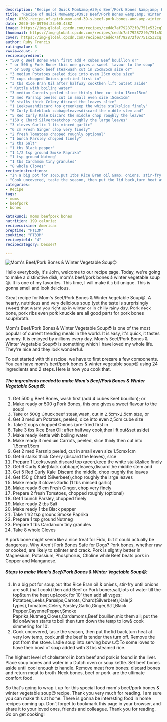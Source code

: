 ```yaml
---
description: "Recipe of Quick Mom&amp;#39;s Beef/Pork Bones &amp;amp; Winter Vegetable Soup😍"
title: "Recipe of Quick Mom&amp;#39;s Beef/Pork Bones &amp;amp; Winter Vegetable Soup😍"
slug: 8302-recipe-of-quick-mom-and-39-s-beef-pork-bones-and-amp-winter-vegetable-soup
date: 2020-10-09T04:23:00.438Z
image: https://img-global.cpcdn.com/recipes/ceddc7af792872f0/751x532cq70/moms-beefpork-bones-winter-vegetable-soup😍-recipe-main-photo.jpg
thumbnail: https://img-global.cpcdn.com/recipes/ceddc7af792872f0/751x532cq70/moms-beefpork-bones-winter-vegetable-soup😍-recipe-main-photo.jpg
cover: https://img-global.cpcdn.com/recipes/ceddc7af792872f0/751x532cq70/moms-beefpork-bones-winter-vegetable-soup😍-recipe-main-photo.jpg
author: Ruby Francis
ratingvalue: 3
reviewcount: 7
recipeingredient:
- "500 g Beef Bones wash first add 4 cubes Beef bouillon or"
- " or 500 g Pork Bones this one gives a sweet flavour to the soup"
- " or 500g Chuck beef steakwash cut in 25cm25cm size or"
- "3 medium Potatoes peeled dice into even 25cm cube size"
- "2 cups chopped Onions prefried first in"
- "3 tbs Rice Bran Oil after halfway cookthen lift outset aside"
- " Kettle with boiling water"
- "3 medium Carrots peeled slice thinly then cut into 15cmx15cm"
- "2 med Parsnip peeled cut in small even size 15cmx1cm"
- "6 stalks thick Celery discard the leaves slice"
- "1 Leekswashdiscard top greenkeep the white stalkslice finely"
- "6 Curly Kaleblack cabbageleavesdiscard the middle stem and"
- "5 Red Curly Kale Discard the middle chop roughly the leaves"
- "150 g Chard Silverbeetchop roughly the large leaves"
- "3 cloves Garlic 1 tbs minced garlic"
- "6 cm Fresh Ginger chop very finely"
- "2 fresh Tomatoes chopped roughly optional"
- "1 bunch Parsley chopped finely"
- "2 tbs Salt"
- "1 tbs Black pepper"
- "1 1/2 tsp ground Smoke Paprika"
- "1 tsp ground Nutmeg"
- "1 tbs Cardamom tiny granules"
- "8 whole Cloves"
recipeinstructions:
- "In a big pot for soup,put 1tbs Rice Bran oil &amp; onions, stir-fry until onions are soft (half cook) then add Beef or Pork bones,salt,lots of water till the top&amp;turn the heat up&amp;cook for 10&#39; then add all veges: Potatoes,Leeks,Parsnips,Carrots, Chard(Silverbeet),Kale(2 types),Tomatoes,Celery,Parsley,Garlic,Ginger,Salt,Black Pepper,CayennePepper,Smoke Paprika,Nutmeg,Cloves,Cardamoms,Beef bouillon,mix them all; put the lid on&amp;when starts to boil then turn down the temp to low&amp; cook simmering for 10&#39;."
- "Cook uncovered, taste the season, then put the lid back,turn heat at very low temp, cook until the beef is tender then turn off. Remove the pot from the stove. Ladle soup into serving bowls.😍To some loves to have their bowl of soup added with 3 tbs steamed rice."
categories:
- Recipe
tags:
- moms
- beefpork
- bones

katakunci: moms beefpork bones 
nutrition: 199 calories
recipecuisine: American
preptime: "PT13M"
cooktime: "PT33M"
recipeyield: "4"
recipecategory: Dessert

---
```



![Mom&#39;s Beef/Pork Bones &amp; Winter Vegetable Soup😍](https://img-global.cpcdn.com/recipes/ceddc7af792872f0/751x532cq70/moms-beefpork-bones-winter-vegetable-soup😍-recipe-main-photo.jpg)

Hello everybody, it's John, welcome to our recipe page. Today, we're going to make a distinctive dish, mom&#39;s beef/pork bones &amp; winter vegetable soup😍. It is one of my favorites. This time, I will make it a bit unique. This is gonna smell and look delicious.

Great recipe for Mom&#39;s Beef/Pork Bones &amp; Winter Vegetable Soup😍. A hearty, nutritious and very delicious soup (yet the taste is surprisingly sweet) that warm you right up in winter or in chilly rainy day. Pork neck bone, pork ribs even pork knuckle are all good parts for pork bones soup/broth.

Mom&#39;s Beef/Pork Bones &amp; Winter Vegetable Soup😍 is one of the most popular of current trending meals in the world. It is easy, it's quick, it tastes yummy. It is enjoyed by millions every day. Mom&#39;s Beef/Pork Bones &amp; Winter Vegetable Soup😍 is something which I have loved my whole life. They're nice and they look wonderful.


To get started with this recipe, we have to first prepare a few components. You can have mom&#39;s beef/pork bones &amp; winter vegetable soup😍 using 24 ingredients and 2 steps. Here is how you cook that.

<!--inarticleads1-->

##### The ingredients needed to make Mom&#39;s Beef/Pork Bones &amp; Winter Vegetable Soup😍:

1. Get 500 g Beef Bones, wash first (add 4 cubes Beef bouillon); or
1. Make ready  or 500 g Pork Bones, this one gives a sweet flavour to the soup!
1. Take  or 500g Chuck beef steak,wash, cut in 2.5cm×2.5cm size, or
1. Get 3 medium Potatoes, peeled, dice into even 2,5cm cube size
1. Take 2 cups chopped Onions (pre-fried first in
1. Take 3 tbs Rice Bran Oil: after halfway cook,then lift out&amp;set aside)
1. Make ready  Kettle with boiling water
1. Make ready 3 medium Carrots, peeled, slice thinly then cut into 1.5cmx1.5cm
1. Get 2 med Parsnip peeled, cut in small even size 1.5cmx1cm
1. Get 6 stalks thick Celery (discard the leaves), slice
1. Prepare 1 Leeks,wash,discard top green,keep the white stalk&amp;slice finely
1. Get 6 Curly Kale(black cabbage)leaves,discard the middle stem and
1. Get 5 Red Curly Kale. Discard the middle, chop roughly the leaves
1. Get 150 g Chard (Silverbeet),chop roughly the large leaves
1. Make ready 3 cloves Garlic (1 tbs minced garlic)
1. Make ready 6 cm Fresh Ginger, chop very finely
1. Prepare 2 fresh Tomatoes, chopped roughly (optional)
1. Get 1 bunch Parsley, chopped finely
1. Make ready 2 tbs Salt
1. Make ready 1 tbs Black pepper
1. Take 1 1/2 tsp ground Smoke Paprika
1. Prepare 1 tsp ground Nutmeg
1. Prepare 1 tbs Cardamom tiny granules
1. Take 8 whole Cloves


A pork bone might seem like a nice treat for Fido, but it could actually be dangerous. Why Aren&#39;t Pork Bones Safe for Dogs? Pork bones, whether raw or cooked, are likely to splinter and crack. Pork is slightly better in Magnesium, Potassium, Phosphorus, Choline while Beef beats pork in Copper and Manganese. 

<!--inarticleads2-->

##### Steps to make Mom&#39;s Beef/Pork Bones &amp; Winter Vegetable Soup😍:

1. In a big pot for soup,put 1tbs Rice Bran oil &amp; onions, stir-fry until onions are soft (half cook) then add Beef or Pork bones,salt,lots of water till the top&amp;turn the heat up&amp;cook for 10&#39; then add all veges: Potatoes,Leeks,Parsnips,Carrots, Chard(Silverbeet),Kale(2 types),Tomatoes,Celery,Parsley,Garlic,Ginger,Salt,Black Pepper,CayennePepper,Smoke Paprika,Nutmeg,Cloves,Cardamoms,Beef bouillon,mix them all; put the lid on&amp;when starts to boil then turn down the temp to low&amp; cook simmering for 10&#39;.
1. Cook uncovered, taste the season, then put the lid back,turn heat at very low temp, cook until the beef is tender then turn off. Remove the pot from the stove. Ladle soup into serving bowls.😍To some loves to have their bowl of soup added with 3 tbs steamed rice.


The highest level of cholesterol in both beef and pork is found in the liver. Place soup bones and water in a Dutch oven or soup kettle. Set beef bones aside until cool enough to handle. Remove meat from bones; discard bones and return meat to broth. Neck bones, beef or pork, are the ultimate comfort food. 

So that's going to wrap it up for this special food mom&#39;s beef/pork bones &amp; winter vegetable soup😍 recipe. Thank you very much for reading. I am sure you can make this at home. There is gonna be interesting food in home recipes coming up. Don't forget to bookmark this page in your browser, and share it to your loved ones, friends and colleague. Thank you for reading. Go on get cooking!
